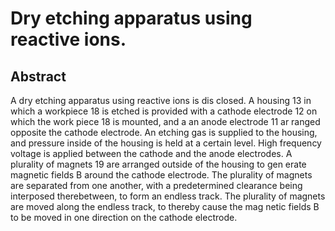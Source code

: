 # Dry etching apparatus using reactive ions.

## Abstract
A dry etching apparatus using reactive ions is dis closed. A housing 13 in which a workpiece 18 is etched is provided with a cathode electrode 12 on which the work piece 18 is mounted, and a an anode electrode 11 ar ranged opposite the cathode electrode. An etching gas is supplied to the housing, and pressure inside of the housing is held at a certain level. High frequency voltage is applied between the cathode and the anode electrodes. A plurality of magnets 19 are arranged outside of the housing to gen erate magnetic fields B around the cathode electrode. The plurality of magnets are separated from one another, with a predetermined clearance being interposed therebetween, to form an endless track. The plurality of magnets are moved along the endless track, to thereby cause the mag netic fields B to be moved in one direction on the cathode electrode.